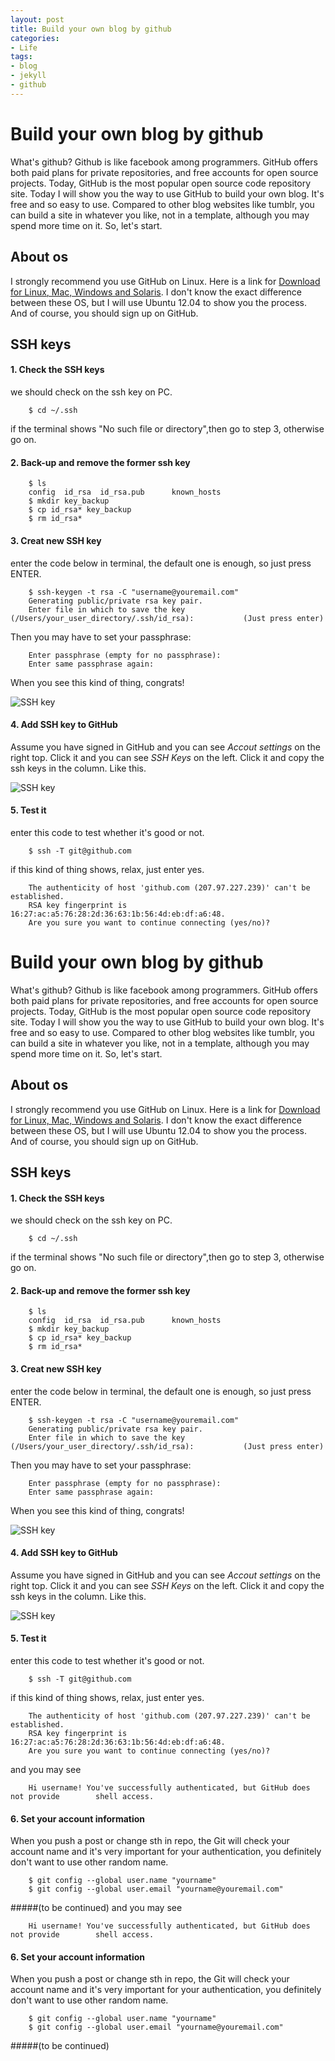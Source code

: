 ```yaml
---
layout: post
title: Build your own blog by github
categories:
- Life
tags:
- blog
- jekyll
- github
---
```


Build your own blog by github
====

  What's github? Github is like facebook among programmers. GitHub offers both paid plans for private repositories, and free accounts for open source projects. Today, GitHub is the most popular open source code repository site.
  Today I will show you the way to use GitHub to build your own blog. It's free and so easy to use. Compared to other blog websites like tumblr, you can build a site in whatever you like, not in a template, although you may spend more time on it.
  So, let's start.

## About os ##
  I strongly recommend you use GitHub on Linux. Here is a link for [Download for Linux, Mac, Windows and Solaris](http://git-scm.com/downloads). I don't know the exact difference between these OS, but I will use Ubuntu 12.04 to show you the process.
  And of course, you should sign up on GitHub.

## SSH keys ##

#### 1. Check the SSH keys
  we should check on the ssh key on PC.

        $ cd ~/.ssh
 
  if the terminal shows "No such file or directory",then go to step 3, otherwise go on.

#### 2. Back-up and remove the former ssh key

        $ ls
        config  id_rsa  id_rsa.pub      known_hosts
        $ mkdir key_backup
        $ cp id_rsa* key_backup
        $ rm id_rsa*

#### 3. Creat new SSH key

  enter the code below in terminal, the default one is enough, so just press ENTER.

        $ ssh-keygen -t rsa -C "username@youremail.com"
        Generating public/private rsa key pair.
        Enter file in which to save the key (/Users/your_user_directory/.ssh/id_rsa):	        (Just press enter)

  Then you may have to set your passphrase:

        Enter passphrase (empty for no passphrase):
        Enter same passphrase again:

  When you see this kind of thing, congrats!

  ![SSH key](~/Pictures/w680.png)

#### 4. Add SSH key to GitHub

 Assume you have signed in GitHub and you can see *Accout settings* on the right top. Click it and you can see *SSH Keys* on the left. Click it and copy the ssh keys in the column. Like this.

  ![SSH key](~/Pictures/w680.jpg)

#### 5. Test it

  enter this code to test whether it's good or not.

        $ ssh -T git@github.com

  if this kind of thing shows, relax, just enter yes.

        The authenticity of host 'github.com (207.97.227.239)' can't be established.
        RSA key fingerprint is 16:27:ac:a5:76:28:2d:36:63:1b:56:4d:eb:df:a6:48.
        Are you sure you want to continue connecting (yes/no)?
Build your own blog by github
====

  What's github? Github is like facebook among programmers. GitHub offers both paid plans for private repositories, and free accounts for open source projects. Today, GitHub is the most popular open source code repository site.
  Today I will show you the way to use GitHub to build your own blog. It's free and so easy to use. Compared to other blog websites like tumblr, you can build a site in whatever you like, not in a template, although you may spend more time on it.
  So, let's start.

## About os ##
  I strongly recommend you use GitHub on Linux. Here is a link for [Download for Linux, Mac, Windows and Solaris](http://git-scm.com/downloads). I don't know the exact difference between these OS, but I will use Ubuntu 12.04 to show you the process.
  And of course, you should sign up on GitHub.

## SSH keys ##

#### 1. Check the SSH keys
  we should check on the ssh key on PC.

        $ cd ~/.ssh
 
  if the terminal shows "No such file or directory",then go to step 3, otherwise go on.

#### 2. Back-up and remove the former ssh key

        $ ls
        config  id_rsa  id_rsa.pub      known_hosts
        $ mkdir key_backup
        $ cp id_rsa* key_backup
        $ rm id_rsa*

#### 3. Creat new SSH key

  enter the code below in terminal, the default one is enough, so just press ENTER.

        $ ssh-keygen -t rsa -C "username@youremail.com"
        Generating public/private rsa key pair.
        Enter file in which to save the key (/Users/your_user_directory/.ssh/id_rsa):	        (Just press enter)

  Then you may have to set your passphrase:

        Enter passphrase (empty for no passphrase):
        Enter same passphrase again:

  When you see this kind of thing, congrats!

  ![SSH key](~/Pictures/w680.png)

#### 4. Add SSH key to GitHub

 Assume you have signed in GitHub and you can see *Accout settings* on the right top. Click it and you can see *SSH Keys* on the left. Click it and copy the ssh keys in the column. Like this.

  ![SSH key](~/Pictures/w680.jpg)

#### 5. Test it

  enter this code to test whether it's good or not.

        $ ssh -T git@github.com

  if this kind of thing shows, relax, just enter yes.

        The authenticity of host 'github.com (207.97.227.239)' can't be established.
        RSA key fingerprint is 16:27:ac:a5:76:28:2d:36:63:1b:56:4d:eb:df:a6:48.
        Are you sure you want to continue connecting (yes/no)?

  and you may see


        Hi username! You've successfully authenticated, but GitHub does not provide        shell access.

#### 6. Set your account information

  When you push a post or change sth in repo, the Git will check your account name and it's very important for your authentication, you definitely don't want to use other random name.

        $ git config --global user.name "yourname"
        $ git config --global user.email "yourname@youremail.com"
     
#####(to be continued)
  and you may see


        Hi username! You've successfully authenticated, but GitHub does not provide        shell access.

#### 6. Set your account information

  When you push a post or change sth in repo, the Git will check your account name and it's very important for your authentication, you definitely don't want to use other random name.

        $ git config --global user.name "yourname"
        $ git config --global user.email "yourname@youremail.com"
     
#####(to be continued)
